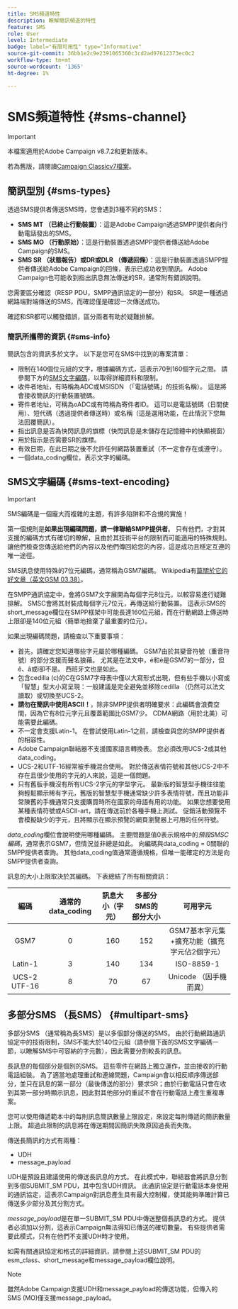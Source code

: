 ```yaml
---
title: SMS頻道特性
description: 瞭解簡訊頻道的特性
feature: SMS
role: User
level: Intermediate
badge: label="有限可用性" type="Informative"
source-git-commit: 36bb1e2c9e2391065360c3cd2ad97612373ec0c2
workflow-type: tm+mt
source-wordcount: '1365'
ht-degree: 1%

---
```



# SMS頻道特性 {#sms-channel}

>[!IMPORTANT]
>
>本檔案適用於Adobe Campaign v8.7.2和更新版本。
>
>若為舊版，請閱讀[Campaign Classicv7檔案](https://experienceleague.adobe.com/en/docs/campaign-classic/using/sending-messages/sending-messages-on-mobiles/sms-protocol)。


## 簡訊型別 {#sms-types}

透過SMS提供者傳送SMS時，您會遇到3種不同的SMS：

* **SMS MT （已終止行動裝置）**：這是Adobe Campaign透過SMPP提供者向行動電話發出的SMS。
* **SMS MO （行動原始）**：這是行動裝置透過SMPP提供者傳送給Adobe Campaign的SMS。
* **SMS SR （狀態報告）或DR或DLR （傳遞回條）**：這是行動裝置透過SMPP提供者傳送給Adobe Campaign的回條，表示已成功收到簡訊。 Adobe Campaign也可能收到指出訊息無法傳送的SR，通常附有錯誤說明。

您需要區分確認（RESP PDU，SMPP通訊協定的一部分）和SR。 SR是一種透過網路端對端傳送的SMS，而確認僅是確認一次傳送成功。

確認和SR都可以觸發錯誤，區分兩者有助於疑難排解。

### 簡訊所攜帶的資訊  {#sms-info}

簡訊包含的資訊多於文字。 以下是您可在SMS中找到的專案清單：

* 限制在140個位元組的文字，根據編碼方式，這表示70到160個字元之間。 請參閱下方的[SMS文字編碼](#sms-text-encoding)，以取得詳細資料和限制。
* 收件者地址，有時稱為ADC或MSISDN （「電話號碼」的技術名稱）。 這是將會接收簡訊的行動裝置號碼。
* 寄件者地址，可稱為oADC或有時稱為寄件者ID。 這可以是電話號碼（日間使用）、短代碼（透過提供者傳送時）或名稱（這是選用功能，在此情況下您無法回覆簡訊）。
* 指出訊息是否為快閃訊息的旗標（快閃訊息是未儲存在記憶體中的快顯視窗）
* 用於指示是否需要SR的旗標。
* 有效日期，在此日期之後不允許任何網路裝置重試（不一定會存在或遵守）。
* 一個data_coding欄位，表示文字的編碼。

## SMS文字編碼 {#sms-text-encoding}

>[!IMPORTANT]
>
>SMS編碼是一個龐大而複雜的主題，有許多陷阱和不合規的實施！

第一個規則是&#x200B;**如果出現編碼問題，請一律聯絡SMPP提供者**。 只有他們，才對其支援的編碼方式有確切的瞭解，且由於其技術平台的限制而可能適用的特殊規則。 讓他們檢查您傳送給他們的內容以及他們傳回給您的內容，這是成功且穩定互連的唯一途徑。

SMS訊息使用特殊的7位元編碼，通常稱為GSM7編碼。  Wikipedia有[篇關於它的好文章（英文GSM 03.38）](https://en.wikipedia.org/wiki/GSM_03.38)。

在SMPP通訊協定中，會將GSM7文字展開為每個字元8位元，以較容易進行疑難排解。 SMSC會將其封裝成每個字元7位元，再傳送給行動裝置。 這表示SMS的short_message欄位在SMPP框架中可能長達160位元組，而在行動網路上傳送時上限卻是140位元組（簡單地捨棄了最重要的位元）。

如果出現編碼問題，請檢查以下重要事項：
* 首先，請確定您知道哪些字元屬於哪種編碼。 GSM7由於其變音符號（重音符號）的部分支援而聲名狼藉。 尤其是在法文中，é和è是GSM7的一部分，但ê、â或ï卻不是。 西班牙文也是如此。
* 包含cedilla (c)的C在GSM7字母表中僅以大寫形式出現，但有些手機以小寫或「智慧」型大小寫呈現：一般建議是完全避免並移除cedilla （仍然可以法文讀取）或切換至UCS-2。
* **請勿在簡訊中使用ASCII！**，除非SMPP提供者明確要求：此編碼會浪費空間，因為它有8位元字元且覆蓋範圍比GSM7少。 CDMA網路（用於北美）可能需要此編碼。
* 不一定會支援Latin-1。 在嘗試使用Latin-1之前，請檢查與您的SMPP提供者的相容性。
* Adobe Campaign聯結器不支援國家語言轉換表。 您必須改用UCS-2或其他data_coding。
* UCS-2和UTF-16經常被手機混合使用。 對於傳送表情符號和其他UCS-2中不存在且很少使用的字元的人來說，這是一個問題。
* 只有舊版手機沒有所有UCS-2字元的字型字元。 最新版的智慧型手機往往能夠輕鬆顯示稀有字元，舊版的智慧型手機通常缺少許多表情符號，而且功能非常陳舊的手機通常只支援購買時所在國家的母語有用的功能。 如果您想要使用某種表情符號或ASCII-art，請在傳送前於各種手機上測試。 促銷活動預覽不會模擬缺少的字元，且將顯示在顯示預覽的網頁瀏覽器上可用的任何符號。

*data_coding*&#x200B;欄位會說明使用哪種編碼。 主要問題是值0表示規格中的&#x200B;*預設SMSC編碼*，通常表示GSM7，但情況並非總是如此。 向編碼與data_coding = 0關聯的SMPP提供者查詢。 其他data_coding值通常遵循規格，但唯一能確定的方法是向SMPP提供者查詢。

訊息的大小上限取決於其編碼。 下表總結了所有相關資訊：

| 編碼 | 通常的data_coding | 訊息大小（字元） | 多部分SMS的部分大小 | 可用字元 |
|:-:|:-:|:-:|:-:|:-:|  
| GSM7 | 0 | 160 | 152 | GSM7基本字元集+擴充功能（擴充字元佔2個字元） |
| Latin-1 | 3 | 140 | 134 | ISO-8859-1 |
| UCS-2 UTF-16 | 8 | 70 | 67 | Unicode （因手機而異） |

## 多部分SMS （長SMS） {#multipart-sms}

多部分SMS （通常稱為長SMS）是以多個部分傳送的SMS。 由於行動網路通訊協定中的技術限制，SMS不能大於140位元組（請參閱下面的SMS文字編碼一節，以瞭解SMS中可容納的字元數），因此需要分割較長的訊息。

長訊息的每個部分是個別的SMS。 這些零件在網路上獨立運作，並由接收的行動電話組裝。 為了適當地處理重試和連線問題，Campaign會以相反順序傳送部分，並只在訊息的第一部分（最後傳送的部分）要求SR；由於行動電話只會在收到其第一部分時顯示訊息，因此對其他部分的重試不會在行動電話上產生重複專案。

您可以使用傳遞範本中的每則訊息簡訊數量上限設定，來設定每則傳遞的簡訊數量上限。 超過此限制的訊息將在傳送期間因簡訊失敗原因過長而失敗。

傳送長簡訊的方式有兩種：

* UDH
* message_payload

UDH是預設且建議使用的傳送長訊息的方式。 在此模式中，聯結器會將訊息分割到多個SUBMIT_SM PDU，其中包含UDH資訊。 此通訊協定是行動電話本身使用的通訊協定，這表示Campaign對訊息產生具有最大控制權，使其能夠準確計算已傳送多少部分及其分割方式。

*message_payload*&#x200B;是在單一SUBMIT_SM PDU中傳送整個長訊息的方式。 提供者必須加以分割，這表示Campaign無法得知已傳送的確切數量。 有些提供者需要此模式，只有在他們不支援UDH時才使用。

如需有關通訊協定和格式的詳細資訊，請參閱上述SUBMIT_SM PDU的esm_class、short_message和message_payload欄位說明。

>[!NOTE]
>
>雖然Adobe Campaign支援UDH和message_payload的傳送功能，但傳入的SMS (MO)僅支援message_payload。